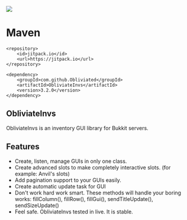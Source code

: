 [![](https://jitpack.io/v/Obliviated/ObliviateInvs.svg)](https://jitpack.io/#Obliviated/ObliviateInvs)

# Maven
```
<repository>
    <id>jitpack.io</id>
    <url>https://jitpack.io</url>
</repository>

<dependency>
    <groupId>com.github.Obliviated</groupId>
    <artifactId>ObliviateInvs</artifactId>
    <version>3.2.0</version>
</dependency>
```

## ObliviateInvs 
ObliviateInvs is an inventory GUI library for Bukkit servers.

## Features
- Create, listen, manage GUIs in only one class.
- Create advanced slots to make completely interactive slots. (for example: Anvil's slots)
- Add pagination support to your GUIs easily.
- Create automatic update task for GUI
- Don't work hard work smart. These methods will handle your boring works: fillColumn(), fillRow(), fillGui(), sendTitleUpdate(), sendSizeUpdate()
- Feel safe. ObliviateInvs tested in live. It is stable.
